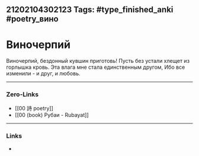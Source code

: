 21202104302123
Tags: #type_finished_anki #poetry_вино
---
# Виночерпий

Виночерпий, бездонный кувшин приготовь!
Пусть без устали хлещет из горлышка кровь.
Эта влага мне стала единственным другом,
Ибо все изменили - и друг, и любовь.

---
### Zero-Links
- [[00 詩 poetry]]
- [[00 (book) Рубаи - Rubayat]]
---
### Links
-